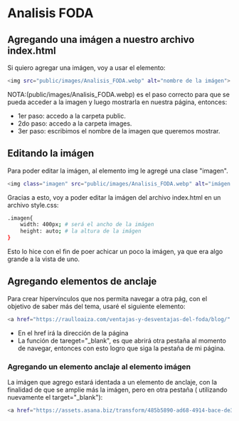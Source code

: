 # Analisis FODA

## Agregando una imágen a nuestro archivo index.html
Si quiero agregar una imágen, voy a usar el elemento:
```sh
<img src="public/images/Analisis_FODA.webp" alt="nombre de la imágen">
```
NOTA:(public/images/Analisis_FODA.webp) es el paso correcto para que se pueda acceder a la imagen y luego mostrarla en nuestra página, entonces:
* 1er paso: accedo a la carpeta public.
* 2do paso: accedo a la carpeta images.
* 3er paso: escribimos el nombre de la imagen que queremos mostrar.

## Editando la imágen
Para poder editar la imágen, al elemento img le agregé una clase "imagen".
```sh
<img class="imagen" src="public/images/Analisis_FODA.webp" alt="imágen analisis FODA">
```
Gracias a esto, voy a poder editar la imágen del archivo index.html en un archivo style.css:
```sh
.imagen{
    width: 400px; # será el ancho de la imágen
    height: auto; # la altura de la imágen
}
```
Esto lo hice con el fin de poer achicar un poco la imágen, ya que era algo grande a la vista de uno.

## Agregando elementos de anclaje
Para crear hipervínculos que nos permita navegar a otra pág, con el objetivo de saber más del tema, usaré el siguiente elemento:
```sh
<a href="https://raulloaiza.com/ventajas-y-desventajas-del-foda/blog/" target="_blank">ventajas y desventajas</a>
```
* En el href irá la dirección de la página
* La función de tareget="_blank", es que abrirá otra pestaña al momento de navegar, entonces con esto logro que siga la pestaña de mi página.

### Agregando un elemento anclaje al elemento imágen
La imágen que agrego estará identada a un elemento de anclaje, con la finalidad de que se amplie más la imágen, pero en otra pestaña ( utilizando nuevamente el target="_blank"):
```sh
<a href="https://assets.asana.biz/transform/485b5890-ad68-4914-bace-de38f4d2a650/inline-project-management-SWOT-analysis-4-es-2x?io=transform:fill,width:1680&format=webp" target="_blank"><img class="imagen" src="public/images/ejemplos-analisis-foda.webp" alt="imágen ejemplos de FODA"></a>
```

